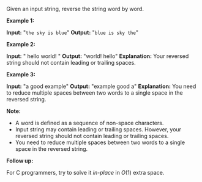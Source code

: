 
Given an input string, reverse the string word by word.

**Example 1:**

**Input:** "`the sky is blue`"
**Output:** "`blue is sky the`"

**Example 2:**

**Input:** "  hello world!  "
**Output:** "world! hello"
**Explanation:** Your reversed string should not contain leading or trailing spaces.

**Example 3:**

**Input:** "a good   example"
**Output:** "example good a"
**Explanation:** You need to reduce multiple spaces between two words to a single space in the reversed string.

**Note:**

-   A word is defined as a sequence of non-space characters.
-   Input string may contain leading or trailing spaces. However, your reversed string should not contain leading or trailing spaces.
-   You need to reduce multiple spaces between two words to a single space in the reversed string.

**Follow up:**

For C programmers, try to solve it  _in-place_  in  _O_(1) extra space.
